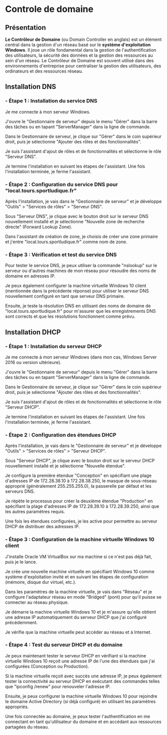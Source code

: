# Controle de domaine

## Présentation 

**Le Contrôleur de Domaine** (ou Domain Controller en anglais) est un élément central dans la gestion d'un réseau basé sur le **système d'exploitation Windows**. Il joue un rôle fondamental dans la gestion de l'authentification des utilisateurs, la sécurité des données et la gestion des ressources au sein d'un réseau. Le Contrôleur de Domaine est souvent utilisé dans des environnements d'entreprise pour centraliser la gestion des utilisateurs, des ordinateurs et des ressources réseau.

## Installation DNS

### - Étape 1 : Installation du service DNS

Je me connecte à mon serveur Windows.

J'ouvre le "Gestionnaire de serveur" depuis le menu "Gérer" dans la barre des tâches ou en tapant "ServerManager" dans la ligne de commande.

Dans le Gestionnaire de serveur, je clique sur "Gérer" dans le coin supérieur droit, puis je sélectionne "Ajouter des rôles et des fonctionnalités".

Je suis l'assistant d'ajout de rôles et de fonctionnalités et sélectionne le rôle "Serveur DNS".

Je termine l'installation en suivant les étapes de l'assistant. Une fois l'installation terminée, je ferme l'assistant.

### - Étape 2 : Configuration du service DNS pour "local.tours.sportludique.fr"

Après l'installation, je vais dans le "Gestionnaire de serveur" et je développe "Outils" > "Services de rôles" > "Serveur DNS".

Sous "Serveur DNS", je clique avec le bouton droit sur le serveur DNS nouvellement installé et je sélectionne "Nouvelle zone de recherche directe" (Forward Lookup Zone).

Dans l'assistant de création de zone, je choisis de créer une zone primaire et j'entre "local.tours.sportludique.fr" comme nom de zone.


### - Étape 3 : Vérification et test du service DNS

Pour tester le service DNS, je peux utiliser la commande "nslookup" sur le serveur ou d'autres machines de mon réseau pour résoudre des noms de domaine en adresses IP.

Je peux également configurer la machine virtuelle Windows 10 client (mentionnée dans la précédente réponse) pour utiliser le serveur DNS nouvellement configuré en tant que serveur DNS primaire.

Ensuite, je teste la résolution DNS en utilisant des noms de domaine de "local.tours.sportludique.fr" pour m'assurer que les enregistrements DNS sont corrects et que les résolutions fonctionnent comme prévu.


## Installation DHCP

### - Étape 1 : Installation du serveur DHCP

Je me connecte à mon serveur Windows (dans mon cas, Windows Server 2016 ou version ultérieure).

J'ouvre le "Gestionnaire de serveur" depuis le menu "Gérer" dans la barre des tâches ou en tapant "ServerManager" dans la ligne de commande.

Dans le Gestionnaire de serveur, je clique sur "Gérer" dans le coin supérieur droit, puis je sélectionne "Ajouter des rôles et des fonctionnalités".

Je suis l'assistant d'ajout de rôles et de fonctionnalités et sélectionne le rôle "Serveur DHCP".

Je termine l'installation en suivant les étapes de l'assistant. Une fois l'installation terminée, je ferme l'assistant.

### - Étape 2 : Configuration des étendues DHCP

Après l'installation, je vais dans le "Gestionnaire de serveur" et je développe "Outils" > "Services de rôles" > "Serveur DHCP".

Sous "Serveur DHCP", je clique avec le bouton droit sur le serveur DHCP nouvellement installé et je sélectionne "Nouvelle étendue".

Je configure la première étendue "Conception" en spécifiant une plage d'adresses IP de 172.28.38.10 à 172.28.38.250, le masque de sous-réseau approprié (généralement 255.255.255.0), la passerelle par défaut et les serveurs DNS.

Je répète le processus pour créer la deuxième étendue "Production" en spécifiant la plage d'adresses IP de 172.28.39.10 à 172.28.39.250, ainsi que les autres paramètres requis.

Une fois les étendues configurées, je les active pour permettre au serveur DHCP de distribuer des adresses IP.

### - Étape 3 : Configuration de la machine virtuelle Windows 10 client

J'installe Oracle VM VirtualBox sur ma machine si ce n'est pas déjà fait, puis je le lance.

Je crée une nouvelle machine virtuelle en spécifiant Windows 10 comme système d'exploitation invité et en suivant les étapes de configuration (mémoire, disque dur virtuel, etc.).

Dans les paramètres de la machine virtuelle, je vais dans "Réseau" et je configure l'adaptateur réseau en mode "Bridged" (pont) pour qu'il puisse se connecter au réseau physique.

Je démarre la machine virtuelle Windows 10 et je m'assure qu'elle obtient une adresse IP automatiquement du serveur DHCP que j'ai configuré précédemment.

Je vérifie que la machine virtuelle peut accéder au réseau et à Internet.

### - Étape 4 : Test du serveur DHCP et du domaine

Je peux maintenant tester le serveur DHCP en vérifiant si la machine virtuelle Windows 10 reçoit une adresse IP de l'une des étendues que j'ai configurées (Conception ou Production).

Si la machine virtuelle reçoit avec succès une adresse IP, je peux également tester la connectivité au serveur DHCP en exécutant des commandes telles que "ipconfig /renew" pour renouveler l'adresse IP.

Ensuite, je peux configurer la machine virtuelle Windows 10 pour rejoindre le domaine Active Directory (si déjà configuré) en utilisant les paramètres appropriés.

Une fois connectée au domaine, je peux tester l'authentification en me connectant en tant qu'utilisateur du domaine et en accédant aux ressources partagées du réseau.